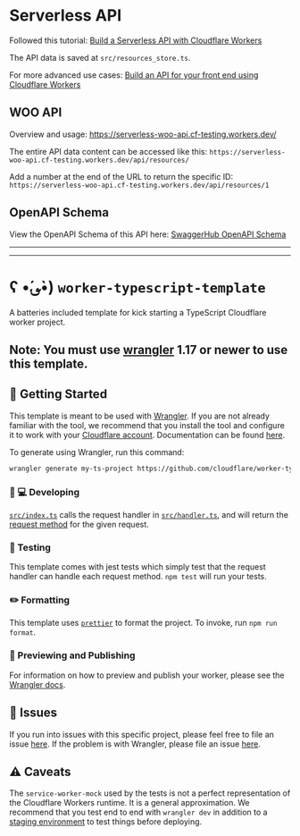 # Serverless API

Followed this tutorial: [Build a Serverless API with Cloudflare Workers](https://egghead.io/lessons/cloudflare-introduction-to-build-a-serverless-api-with-cloudflare-workers)

The API data is saved at `src/resources_store.ts`.

For more advanced use cases: [Build an API for your front end using Cloudflare Workers](https://developers.cloudflare.com/pages/tutorials/build-an-api-with-workers)

## WOO API

Overview and usage: https://serverless-woo-api.cf-testing.workers.dev/

The entire API data content can be accessed like this: `https://serverless-woo-api.cf-testing.workers.dev/api/resources/`

Add a number at the end of the URL to return the specific ID: `https://serverless-woo-api.cf-testing.workers.dev/api/resources/1`

## OpenAPI Schema

View the OpenAPI Schema of this API here: [SwaggerHub OpenAPI Schema](https://app.swaggerhub.com/apis/tototatutu/serverless-api-resources/0.1#/info)

* * * *
* * * *


# ʕ •́؈•̀) `worker-typescript-template`

A batteries included template for kick starting a TypeScript Cloudflare worker project.

## Note: You must use [wrangler](https://developers.cloudflare.com/workers/cli-wrangler/install-update) 1.17 or newer to use this template.

## 🔋 Getting Started

This template is meant to be used with [Wrangler](https://github.com/cloudflare/wrangler). If you are not already familiar with the tool, we recommend that you install the tool and configure it to work with your [Cloudflare account](https://dash.cloudflare.com). Documentation can be found [here](https://developers.cloudflare.com/workers/tooling/wrangler/).

To generate using Wrangler, run this command:

```bash
wrangler generate my-ts-project https://github.com/cloudflare/worker-typescript-template
```

### 👩 💻 Developing

[`src/index.ts`](./src/index.ts) calls the request handler in [`src/handler.ts`](./src/handler.ts), and will return the [request method](https://developer.mozilla.org/en-US/docs/Web/API/Request/method) for the given request.

### 🧪 Testing

This template comes with jest tests which simply test that the request handler can handle each request method. `npm test` will run your tests.

### ✏️ Formatting

This template uses [`prettier`](https://prettier.io/) to format the project. To invoke, run `npm run format`.

### 👀 Previewing and Publishing

For information on how to preview and publish your worker, please see the [Wrangler docs](https://developers.cloudflare.com/workers/tooling/wrangler/commands/#publish).

## 🤢 Issues

If you run into issues with this specific project, please feel free to file an issue [here](https://github.com/cloudflare/worker-typescript-template/issues). If the problem is with Wrangler, please file an issue [here](https://github.com/cloudflare/wrangler/issues).

## ⚠️ Caveats

The `service-worker-mock` used by the tests is not a perfect representation of the Cloudflare Workers runtime. It is a general approximation. We recommend that you test end to end with `wrangler dev` in addition to a [staging environment](https://developers.cloudflare.com/workers/tooling/wrangler/configuration/environments/) to test things before deploying.
